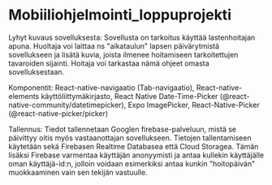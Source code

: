 # Mobiiliohjelmointi_loppuprojekti

Lyhyt kuvaus sovelluksesta:
  Sovellusta on tarkoitus käyttää lastenhoitajan apuna. Huoltaja voi laittaa ns "aikataulun" lapsen päivärytmistä sovellukseen ja lisätä kuvia, joista
  ilmenee hoitamiseen tarkoitettujen tavaroiden sijainti. Hoitaja voi tarkastaa nämä ohjeet omasta sovelluksestaan.
  
Komponentit:
  React-native-navigaatio (Tab-navigaatio),
  React-native-elements käyttöliittymäkirjasto,
  React Native Date-Time-Picker (@react-native-community/datetimepicker),
  Expo ImagePicker,
  React-Native-Picker (@react-native-picker/picker)
  
 Tallennus:
  Tiedot tallennetaan Googlen firebase-palveluun, mistä se päivittyy oitis myös vastaanottajan sovellukseen.
  Tietojen tallentamiseen käytetään sekä Firebasen Realtime Databasea että Cloud Storagea.
  Tämän lisäksi Firebase varmentaa käyttäjän anonyymisti ja antaa kullekin käyttäjälle oman käyttäjä-id:n,
  jolloin voidaan esimerkiksi antaa kunkin "hoitopäivän" muokkaaminen vain sen tekijän vastuulle.
